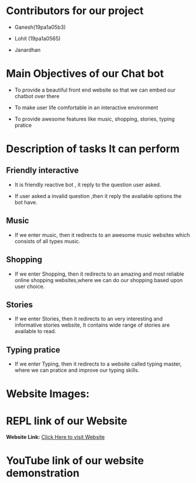 # Contributors for our project

* Ganesh(19pa1a05b3)

* Lohit (19pa1a0565)

* Janardhan 

#  Main Objectives of our Chat bot

* To provide a beautiful front end website so that we can embed our chatbot over there

* To make user life comfortable in an interactive environment

* To provide awesome features like music, shopping, stories, typing pratice

# Description of tasks It can perform

## Friendly interactive

* It is friendly reactive bot , it reply to the question user asked.

* If user asked a invalid question ,then it reply the available options the bot have.

## Music

* If we enter music, then it redirects to an awesome music websites which consists of all types music.


## Shopping

* If we enter Shopping, then it redirects to an amazing and most reliable online shopping websites,where we can do our shopping based upon user choice.

## Stories

* If we enter Stories, then it redirects to an very interesting and informative stories website, It contains wide range of stories are available to read.

## Typing pratice

* If we enter Typing, then it redirects to a website called typing master, where we can pratice and improve our typing skills.

# Website Images:


# REPL link of our Website

**Website Link:** [Click Here to visit Website](https://gryffindor-guy.github.io/FrontEnd-Web-Development-of-Chatbot/ "Website link")


# YouTube link of our website demonstration

